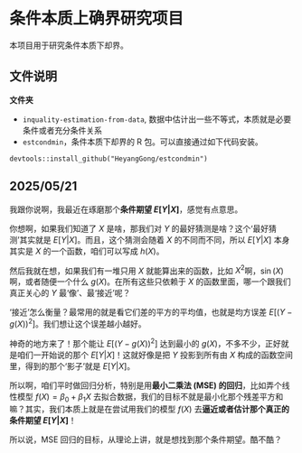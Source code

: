 # 条件本质上确界研究项目

本项目用于研究条件本质下却界。

## 文件说明


**文件夹**

- `inquality-estimation-from-data`, 数据中估计出一些不等式，本质就是必要条件或者充分条件关系
- `estcondmin`，条件本质下却界的 R 包。可以直接通过如下代码安装。

```
devtools::install_github("HeyangGong/estcondmin")
```



## 2025/05/21

我跟你说啊，我最近在琢磨那个**条件期望 $E[Y|X]$**，感觉有点意思。

你想啊，如果我们知道了 $X$ 是啥，那我们对 $Y$ 的最好猜测是啥？这个‘最好猜测’其实就是 $E[Y|X]$。而且，这个猜测会随着 $X$ 的不同而不同，所以 $E[Y|X]$ 本身其实是 $X$ 的一个函数，咱们可以写成 $h(X)$。

然后我就在想，如果我们有一堆只用 $X$ 就能算出来的函数，比如 $X^2$啊，$\sin(X)$ 啊，或者随便一个什么 $g(X)$。在所有这些只依赖于 $X$ 的函数里面，哪一个跟我们真正关心的 $Y$ 最‘像’、最‘接近’呢？

‘接近’怎么衡量？最常用的就是看它们差的平方的平均值，也就是均方误差 $E[(Y - g(X))^2]$。我们想让这个误差越小越好。

神奇的地方来了！那个能让 $E[(Y - g(X))^2]$ 达到最小的 $g(X)$，不多不少，正好就是咱们一开始说的那个 $E[Y|X]$！这就好像是把 $Y$ 投影到所有由 $X$ 构成的函数空间里，得到的那个‘影子’就是 $E[Y|X]$。

所以啊，咱们平时做回归分析，特别是用**最小二乘法 (MSE) 的回归**，比如弄个线性模型 $f(X) = \beta_0 + \beta_1 X$ 去拟合数据，我们的目标不就是最小化那个残差平方和嘛？其实，我们本质上就是在尝试用我们的模型 $f(X)$ 去**逼近或者估计那个真正的条件期望 $E[Y|X]$**！

所以说，MSE 回归的目标，从理论上讲，就是想找到那个条件期望。酷不酷？
